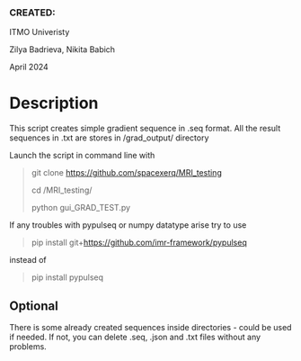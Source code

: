 ### CREATED:
ITMO Univeristy

Zilya Badrieva, Nikita Babich

April 2024


# Description
This script creates simple gradient sequence in .seq format. 
All the result sequences in .txt are stores in /grad_output/ directory

Launch the script in command line with 
> git clone https://github.com/spacexerq/MRI_testing
> 
> cd /MRI_testing/
> 
> python gui_GRAD_TEST.py

If any troubles with pypulseq or numpy datatype arise try to use 
> pip install git+https://github.com/imr-framework/pypulseq

instead of

> pip install pypulseq


## Optional
There is some already created sequences inside directories - could be used if needed. If not, you can delete .seq, .json and .txt files without any problems.
